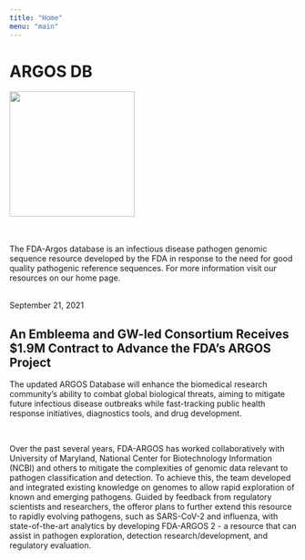 ```yaml
---
title: "Home"
menu: "main"
---
```


<div class="col-lg-8 offset-lg-2 text-center">
	<h1> ARGOS DB</h1>
<img src="/images/ancient-greek-trireme-.jpeg" style="width:220px;height:220px;" class="img-fluid mx-auto d-block" alt="">
</div>

<br><br>
The FDA-Argos database is an infectious disease pathogen genomic sequence resource developed by the FDA in response to the need for good quality pathogenic reference sequences. For more information visit our resources on our home page.
<br><br>

<div class="alert alert-success" role="alert">
September 21, 2021 

## An Embleema and GW-led Consortium Receives $1.9M Contract to Advance the FDA’s ARGOS Project  

The updated ARGOS Database will enhance the biomedical research community’s ability to combat global biological threats, aiming to mitigate future infectious disease outbreaks while fast-tracking public health response initiatives, diagnostics tools, and drug development. 

</div>

<br>
<div>

Over the past several years, FDA-ARGOS has worked collaboratively with University of Maryland, National Center for Biotechnology Information (NCBI) and others to mitigate the complexities of genomic data relevant to pathogen classification and detection. To achieve this, the team developed and integrated existing knowledge on genomes to allow rapid exploration of known and emerging pathogens. Guided by feedback from regulatory scientists and researchers, the offeror plans to further extend this resource to rapidly evolving pathogens, such as SARS-CoV-2 and influenza, with state-of-the-art analytics by developing FDA-ARGOS 2 - a resource that can assist in pathogen exploration, detection research/development, and regulatory evaluation.
</div>
